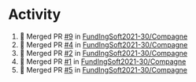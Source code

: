 # Activity
<!--START_SECTION:activity-->
1. 🎉 Merged PR [#9](https://github.com/FundIngSoft2021-30/Compagne/pull/9) in [FundIngSoft2021-30/Compagne](https://github.com/FundIngSoft2021-30/Compagne)
2. 🎉 Merged PR [#4](https://github.com/FundIngSoft2021-30/Compagne/pull/4) in [FundIngSoft2021-30/Compagne](https://github.com/FundIngSoft2021-30/Compagne)
3. 🎉 Merged PR [#2](https://github.com/FundIngSoft2021-30/Compagne/pull/2) in [FundIngSoft2021-30/Compagne](https://github.com/FundIngSoft2021-30/Compagne)
4. 🎉 Merged PR [#1](https://github.com/FundIngSoft2021-30/Compagne/pull/1) in [FundIngSoft2021-30/Compagne](https://github.com/FundIngSoft2021-30/Compagne)
5. 🎉 Merged PR [#5](https://github.com/FundIngSoft2021-30/Compagne/pull/5) in [FundIngSoft2021-30/Compagne](https://github.com/FundIngSoft2021-30/Compagne)
<!--END_SECTION:activity-->

